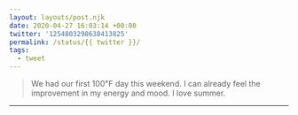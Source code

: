 ```yaml
---
layout: layouts/post.njk
date: 2020-04-27 16:03:14 +00:00
twitter: '1254803298638413825'
permalink: /status/{{ twitter }}/
tags: 
  - tweet
---
```


> We had our first 100℉ day this weekend. I can already feel the improvement in my energy and mood. I love summer.

---
